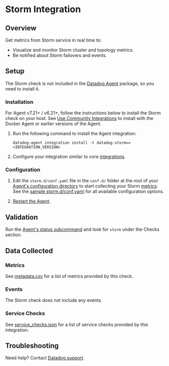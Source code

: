 # Storm Integration

## Overview

Get metrics from Storm service in real time to:

- Visualize and monitor Storm cluster and topology metrics.
- Be notified about Storm failovers and events.

## Setup

The Storm check is not included in the [Datadog Agent][2] package, so you need to install it.

### Installation

For Agent v7.21+ / v6.21+, follow the instructions below to install the Storm check on your host. See [Use Community Integrations][3] to install with the Docker Agent or earlier versions of the Agent.

1. Run the following command to install the Agent integration:

   ```shell
   datadog-agent integration install -t datadog-storm==<INTEGRATION_VERSION>
   ```

2. Configure your integration similar to core [integrations][4].

### Configuration

1. Edit the `storm.d/conf.yaml` file in the `conf.d/` folder at the root of your [Agent's configuration directory][6] to start collecting your Storm [metrics](#metrics). See the [sample storm.d/conf.yaml][7] for all available configuration options.

2. [Restart the Agent][8].

## Validation

Run the [Agent's status subcommand][9] and look for `storm` under the Checks section.

## Data Collected

### Metrics

See [metadata.csv][10] for a list of metrics provided by this check.

### Events

The Storm check does not include any events.

### Service Checks

See [service_checks.json][12] for a list of service checks provided by this integration.

## Troubleshooting

Need help? Contact [Datadog support][11].


[2]: https://app.datadoghq.com/account/settings/agent/latest
[3]: https://docs.datadoghq.com/agent/guide/use-community-integrations/
[4]: https://docs.datadoghq.com/getting_started/integrations/
[6]: https://docs.datadoghq.com/agent/guide/agent-configuration-files/#agent-configuration-directory
[7]: https://github.com/DataDog/integrations-extras/blob/master/storm/datadog_checks/storm/data/conf.yaml.example
[8]: https://docs.datadoghq.com/agent/guide/agent-commands/#start-stop-and-restart-the-agent
[9]: https://docs.datadoghq.com/agent/guide/agent-commands/#service-status
[10]: https://github.com/DataDog/integrations-extras/blob/master/storm/metadata.csv
[11]: http://docs.datadoghq.com/help
[12]: https://github.com/DataDog/integrations-extras/blob/master/storm/assets/service_checks.json
